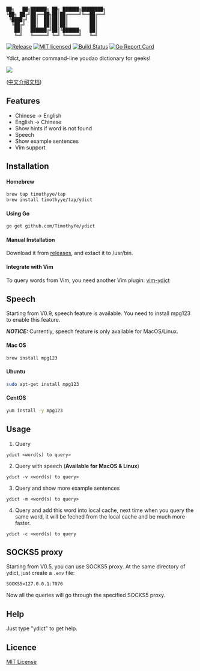 ```text
██╗   ██╗██████╗ ██╗ ██████╗████████╗
╚██╗ ██╔╝██╔══██╗██║██╔════╝╚══██╔══╝
 ╚████╔╝ ██║  ██║██║██║        ██║   
  ╚██╔╝  ██║  ██║██║██║        ██║   
   ██║   ██████╔╝██║╚██████╗   ██║   
   ╚═╝   ╚═════╝ ╚═╝ ╚═════╝   ╚═╝   
 ```

[![Release][3]][4] [![MIT licensed][5]][6] [![Build Status][1]][2] [![Go Report Card][7]][8]

[1]: https://travis-ci.org/TimothyYe/ydict.svg?branch=master
[2]: https://travis-ci.org/TimothyYe/ydict
[3]: http://github-release-version.herokuapp.com/github/timothyye/ydict/release.svg?style=flat
[4]: https://github.com/TimothyYe/ydict/releases
[5]: https://img.shields.io/dub/l/vibe-d.svg
[6]: LICENSE
[7]: https://goreportcard.com/badge/github.com/timothyye/ydict
[8]: https://goreportcard.com/report/github.com/timothyye/ydict

Ydict, another command-line youdao dictionary for geeks!

![](https://raw.githubusercontent.com/TimothyYe/ydict/master/snapshots/ydict.gif)

([中文介绍文档](https://github.com/TimothyYe/ydict/blob/master/README_CN.md))

## Features

* Chinese -> English
* English -> Chinese
* Show hints if word is not found
* Speech
* Show example sentences
* Vim support

## Installation

#### Homebrew

```bash
brew tap timothyye/tap
brew install timothyye/tap/ydict
```

#### Using Go

```bash
go get github.com/TimothyYe/ydict
```

#### Manual Installation

Download it from [releases](https://github.com/TimothyYe/ydict/releases), and extact it to /usr/bin.

#### Integrate with Vim

To query words from Vim, you need another Vim plugin: [vim-ydict](https://github.com/TimothyYe/vim-ydict)

## Speech

Starting from V0.9, speech feature is available. You need to install mpg123 to enable this feature.

___NOTICE:___ Currently, speech feature is only available for MacOS/Linux.

#### Mac OS

```bash
brew install mpg123
```
#### Ubuntu

```bash
sudo apt-get install mpg123
```

#### CentOS

```bash
yum install -y mpg123
```

## Usage

1. Query

```text
ydict <word(s) to query>
```

2. Query with speech (__Available for MacOS & Linux__)

```text
ydict -v <word(s) to query>
```

3. Query and show more example sentences

```text
ydict -m <word(s) to query>
```

4. Query and add this word into local cache, next time when you query the same word, it will be feched from the local cache and be much more faster.

```text
ydict -c <word(s) to query
```

## SOCKS5 proxy

Starting from V0.5, you can use SOCKS5 proxy. At the same directory of ydict, just create a ```.env``` file:

```text
SOCKS5=127.0.0.1:7070
```

Now all the queries will go through the specified SOCKS5 proxy.

## Help

Just type "ydict" to get help.
  
## Licence

[MIT License](https://github.com/TimothyYe/ydict/blob/master/LICENSE)
